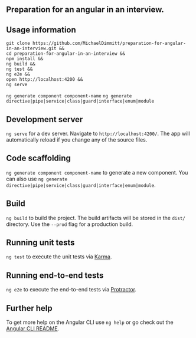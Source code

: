 ## Preparation for an angular in an interview.

## Usage information
```
git clone https://github.com/MichaelDimmitt/preparation-for-angular-in-an-interview.git &&
cd preparation-for-angular-in-an-interview &&
npm install &&
ng build &&
ng test &&
ng e2e &&
open http://localhost:4200 &&
ng serve
```

`ng generate component component-name`
`ng generate directive|pipe|service|class|guard|interface|enum|module`

## Development server
`ng serve` for a dev server. Navigate to `http://localhost:4200/`. The app will automatically reload if you change any of the source files.

## Code scaffolding
`ng generate component component-name` to generate a new component. You can also use `ng generate directive|pipe|service|class|guard|interface|enum|module`.

## Build
`ng build` to build the project. The build artifacts will be stored in the `dist/` directory. Use the `--prod` flag for a production build.

## Running unit tests
`ng test` to execute the unit tests via [Karma](https://karma-runner.github.io).

## Running end-to-end tests
`ng e2e` to execute the end-to-end tests via [Protractor](http://www.protractortest.org/).

## Further help
To get more help on the Angular CLI use `ng help` or go check out the [Angular CLI README](https://github.com/angular/angular-cli/blob/master/README.md).
